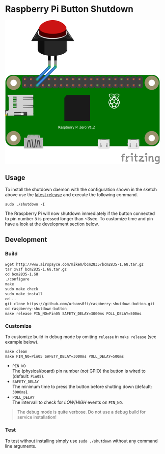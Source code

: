 # Raspberry Pi Button Shutdown 

![Example Setup Sketch](img/example_setup.png)

## Usage

To install the shutdown daemon with the configuration shown in the sketch
above use the [latest release](https://github.com/urbans0ft/raspberry-shutdown-button/releases/latest) and execute the following command.

```
sudo ./shutdown -I
```

The Rraspberry Pi will now shutdown immediately if the button connected
to pin number 5 is pressed longer than ~3sec. To customize time and pin
have a look at the development section below.

## Development

### Build

```
wget http://www.airspayce.com/mikem/bcm2835/bcm2835-1.68.tar.gz
tar xvzf bcm2835-1.68.tar.gz
cd bcm2835-1.68
./configure
make
sudo make check
sudo make install
cd ..
git clone https://github.com/urbans0ft/raspberry-shutdown-button.git
cd raspberry-shutdown-button
make release PIN_NO=Pin05 SAFETY_DELAY=3000ms POLL_DELAY=500ms
```

### Customize

To customize build in debug mode by omiting `release` in `make release` (see example below).

```
make clean
make PIN_NO=Pin05 SAFETY_DELAY=3000ms POLL_DELAY=500ms
```

- `PIN_NO`  
  The (physical/board) pin number (*not* GPIO) the button is wired to (default: `Pin05`).
- `SAFETY_DELAY`  
  The minimum time to press the button before shutting down (default: `3000ms`).
- `POLL_DELAY`  
  The intervall to check for _LOW_/_HIGH_ events on `PIN_NO`.
  
> The debug mode is quite verbose. Do not use a debug build for service installation!

### Test

To test without installing simply use `sudo ./shutdown` without any command line arguments.

